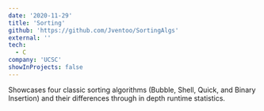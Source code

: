 ```yaml
---
date: '2020-11-29'
title: 'Sorting'
github: 'https://github.com/Jventoo/SortingAlgs'
external: ''
tech:
  - C
company: 'UCSC'
showInProjects: false
---
```


Showcases four classic sorting algorithms (Bubble, Shell, Quick, and Binary Insertion) and their differences through in depth runtime statistics.
